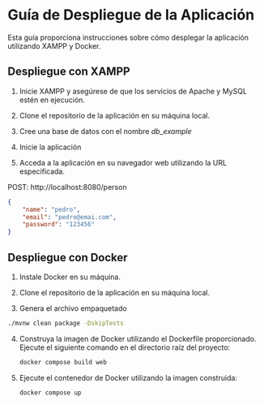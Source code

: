 # Guía de Despliegue de la Aplicación

Esta guía proporciona instrucciones sobre cómo desplegar la aplicación utilizando XAMPP y Docker.


## Despliegue con XAMPP

1. Inicie XAMPP y asegúrese de que los servicios de Apache y MySQL estén en ejecución.

2. Clone el repositorio de la aplicación en su máquina local.

3. Cree una base de datos con el nombre *db_example*

4. Inicie la aplicación

5. Acceda a la aplicación en su navegador web utilizando la URL especificada.

POST: http://localhost:8080/person

```JSON
{
    "name": "pedro",
    "email": "pedro@emai.com",
    "password": "123456"
}
```

## Despliegue con Docker

1. Instale Docker en su máquina.

2. Clone el repositorio de la aplicación en su máquina local.

3. Genera el archivo empaquetado 

```bash
./mvnw clean package -DskipTests
```

4. Construya la imagen de Docker utilizando el Dockerfile proporcionado. Ejecute el siguiente comando en el directorio raíz del proyecto:

    ```bash
    docker compose build web 
    ```

4. Ejecute el contenedor de Docker utilizando la imagen construida:

    ```bash
    docker compose up 
    ```

